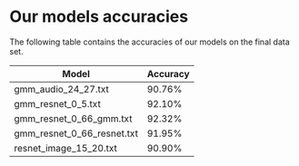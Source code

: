 # Our models accuracies

The following table contains the accuracies of our models on the final data set.

| Model | Accuracy |
| ---   | ---      |
| gmm_audio_24_27.txt | 90.76% |
| gmm_resnet_0_5.txt | 92.10% |
| gmm_resnet_0_66_gmm.txt | 92.32% |
| gmm_resnet_0_66_resnet.txt | 91.95% |
| resnet_image_15_20.txt | 90.90% |
